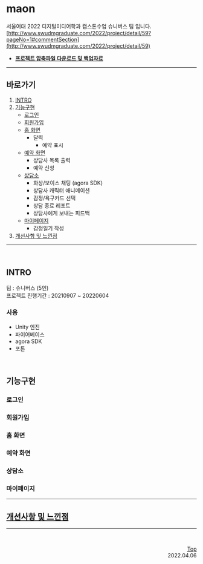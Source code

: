 # maon
서울여대 2022 디지털미디어학과 캡스톤수업 슈니버스 팀 입니다.   
[http://www.swudmgraduate.com/2022/project/detail/59?pageNo=1#commentSection](http://www.swudmgraduate.com/2022/project/detail/59)
* __[프로젝트 압축파일 다운로드 및 백업자료](https://drive.google.com/drive/folders/1hwKHY7TAKy1rX2O48Xn41Xy_zrT9-QzN?usp=sharing)__

---

## 바로가기
1. [INTRO](#intro)
2. [기능구현](#기능구현)
    * [로그인](#로그인)
    * [회원가입](#회원가입)
    * [홈 화면](#홈-화면)
        * 달력
            * 예약 표시
    * [예약 화면](#예약-화면)
        * 상담사 목록 출력
        * 예약 신청
    * [상담소](#상담소)
        * 화상/보이스 채팅 (agora SDK)
        * 상담사 캐릭터 애니메이션
        * 감정/욕구카드 선택
        * 상담 종료 레포트
        * 상담사에게 보내는 피드백
    * [마이페이지](#상담소)
        * 감정일기 작성
3. [개선사항 및 느낀점](#개선사항-및-느낀점)

---
<br/>

## INTRO
팀 : 슈니버스 (5인)   
프로젝트 진행기간 : 20210907 ~ 20220604 


### 사용
* Unity 엔진
* 파이어베이스
* agora SDK
* 포톤

<br/>

## 기능구현

### 로그인

### 회원가입

### 홈 화면

### 예약 화면

### 상담소

### 마이페이지

---

## [개선사항 및 느낀점]()

---
<br/>

<div style="text-align: right">

[Top](#maon)  
 2022.04.06

 </div>  

